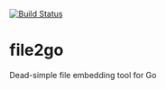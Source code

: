 [![Build Status](https://travis-ci.org/dim13/file2go.svg?branch=master)](https://travis-ci.org/dim13/file2go)

# file2go

Dead-simple file embedding tool for Go
